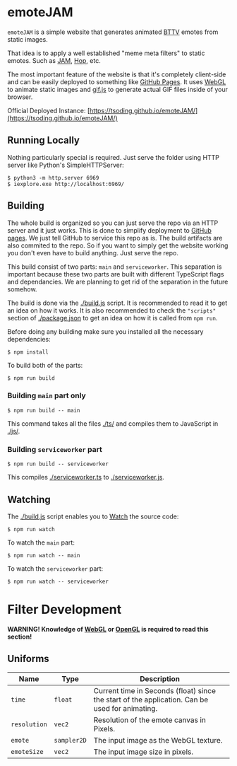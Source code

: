 # emoteJAM

`emoteJAM` is a simple website that generates animated [BTTV](https://betterttv.com/) emotes from static images.

That idea is to apply a well established "meme meta filters" to static emotes. Such as [JAM](https://betterttv.com/emotes/5b77ac3af7bddc567b1d5fb2), [Hop](https://betterttv.com/emotes/5a9578d6dcf3205f57ba294f), etc.

The most important feature of the website is that it's completely client-side and can be easily deployed to something like [GitHub Pages](https://pages.github.com/). It uses [WebGL](https://developer.mozilla.org/en-US/docs/Web/API/WebGL_API) to animate static images and [gif.js](https://jnordberg.github.io/gif.js/) to generate actual GIF files inside of your browser.

Official Deployed Instance: [https://tsoding.github.io/emoteJAM/](https://tsoding.github.io/emoteJAM/)

## Running Locally

Nothing particularly special is required. Just serve the folder using HTTP server like Python's SimpleHTTPServer:

```console
$ python3 -m http.server 6969
$ iexplore.exe http://localhost:6969/
```

## Building

The whole build is organized so you can just serve the repo via an HTTP server and it just works. This is done to simplify deployment to [GitHub pages](https://pages.github.com/). We just tell GitHub to service this repo as is. The build artifacts are also commited to the repo. So if you want to simply get the website working you don't even have to build anything. Just serve the repo.

This build consist of two parts: `main` and `serviceworker`. This separation is important because these two parts are built with different TypeScript flags and dependancies. We are planning to get rid of the separation in the future somehow.

The build is done via the [./build.js](./build.js) script. It is recommended to read it to get an idea on how it works. It is also recommended to check the `"scripts"` section of [./package.json](./package.json) to get an idea on how it is called from `npm run`.

Before doing any building make sure you installed all the necessary dependencies:

```console
$ npm install
```

To build both of the parts:

```console
$ npm run build
```

### Building `main` part only

```console
$ npm run build -- main
```

This command takes all the files [./ts/](./ts/) and compiles them to JavaScript in [./js/](./js/).

### Building `serviceworker` part

```console
$ npm run build -- serviceworker
```

This compiles [./serviceworker.ts](./serviceworker.ts) to [./serviceworker.js](./serviceworker.js).

## Watching

The [./build.js](./build.js) script enables you to  [Watch](https://www.typescriptlang.org/docs/handbook/configuring-watch.html#handbook-content) the source code:

```console
$ npm run watch
```

To watch the `main` part:
```console
$ npm run watch -- main
```

To watch the `serviceworker` part:
```console
$ npm run watch -- serviceworker
```

# Filter Development

**WARNING! Knowledge of [WebGL](https://developer.mozilla.org/en-US/docs/Web/API/WebGL_API) or [OpenGL](https://www.opengl.org/) is required to read this section!**

## Uniforms

| Name | Type | Description |
| --- | --- | --- |
| `time` | `float` | Current time in Seconds (float) since the start of the application. Can be used for animating. |
| `resolution` | `vec2` | Resolution of the emote canvas in Pixels. |
| `emote` | `sampler2D` | The input image as the WebGL texture. |
| `emoteSize` | `vec2` | The input image size in pixels. |
